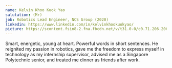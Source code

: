 ```yaml
---
name: Kelvin Khoo Kuok Yao
salutation: (Mr)
job: Robotics Lead Engineer, NCS Group (2020)
linkedin: https://www.linkedin.com/in/kelvinkhookuokyao/
picture: https://scontent.fsin8-2.fna.fbcdn.net/v/t31.0-0/c0.71.206.206a/p206x206/893632_10152492036984148_1654633932_o.jpg?_nc_cat=107&_nc_sid=da31f3&_nc_ohc=_2sZ4dO9PPYAX98rKrx&_nc_ht=scontent.fsin8-2.fna&oh=88d95de664cd769baac3ad07a27e35be&oe=5F2E222E
---
```


Smart, energetic, young at heart. Powerful words in short sentences. He reignited my passion in robotics, gave me the freedom to express myself in technology as my internship supervisor, advised me as a Singapore Polytechnic senior, and treated me dinner as friends after work.  
